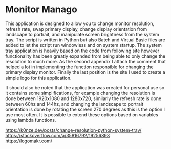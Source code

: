 # Monitor Manago

This application is designed to allow you to change monitor resolution, refresh rate, swap primary display, change display orientation from landscape to portrait, and manipulate screen brightness from the system tray.
The script is written in Python but also Batch and Virtual Basic files are added to let the script run windowless and on system startup.
The system tray application is heavily based on the code from following site however functionality has been greatly expanded from being able to only change the resolution to much more.
As the second appendix I attach the comment that helped a lot in implementing the function responsible for changing the primary display monitor. Finally the last position is the site I used to create a simple logo for this application.

It should also be noted that the application was created for personal use so it contains some simplifications, for example changing the resolution is done between 1920x1080 and 1280x720, similarly the refresh rate is done between 60hz and 144hz, and changing the landscape to portrait orientation is done by rotating the screen 270 degrees as this is the option I use most often. It is possible to extend these options based on variables using lambda functions.

https://k0nze.dev/posts/change-resolution-python-system-tray/ <br>
https://stackoverflow.com/a/35816792/19256893 <br>
https://logomakr.com/
